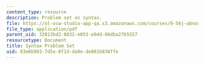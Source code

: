 ```yaml
---
content_type: resource
description: Problem set on syntax.
file: https://ol-ocw-studio-app-qa.s3.amazonaws.com/courses/9-56j-abnormal-language-fall-2004/03e6b9837d5e8f1dda0ede801b836ffe_synt_problem_set.pdf
file_type: application/pdf
parent_uid: 32813bd2-8032-e053-e9dd-06dba2765557
resourcetype: Document
title: Syntax Problem Set
uid: 03e6b983-7d5e-8f1d-da0e-de801b836ffe
---
```


